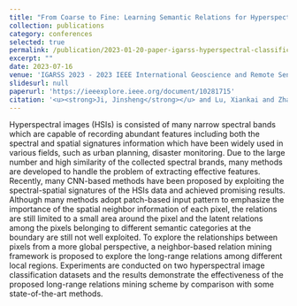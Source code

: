 ```yaml
---
title: "From Coarse to Fine: Learning Semantic Relations for Hyperspectral Image Classification"
collection: publications
category: conferences
selected: true
permalink: /publication/2023-01-20-paper-igarss-hyperspectral-classification
excerpt: ""
date: 2023-07-16
venue: 'IGARSS 2023 - 2023 IEEE International Geoscience and Remote Sensing Symposium'
slidesurl: null
paperurl: 'https://ieeexplore.ieee.org/document/10281715'
citation: '<u><strong>Ji, Jinsheng</strong></u> and Lu, Xiankai and Zhang, Tao and Guo, Yiyou and Xie, Huan, "From Coarse to Fine: Learning Semantic Relations for Hyperspectral Image Classification," IGARSS 2023 - 2023 IEEE International Geoscience and Remote Sensing Symposium, Pasadena, CA, USA, 2023, pp. 7653-7656, doi: 10.1109/IGARSS52108.2023.10281715.'
---
```

Hyperspectral images (HSIs) is consisted of many narrow spectral bands which are capable of recording abundant features including both the spectral and spatial signatures information which have been widely used in various fields, such as urban planning, disaster monitoring. Due to the large number and high similarity of the collected spectral brands, many methods are developed to handle the problem of extracting effective features. Recently, many CNN-based methods have been proposed by exploiting the spectral-spatial signatures of the HSIs data and achieved promising results. Although many methods adopt patch-based input pattern to emphasize the importance of the spatial neighbor information of each pixel, the relations are still limited to a small area around the pixel and the latent relations among the pixels belonging to different semantic categories at the boundary are still not well exploited. To explore the relationships between pixels from a more global perspective, a neighbor-based relation mining framework is proposed to explore the long-range relations among different local regions. Experiments are conducted on two hyperspectral image classification datasets and the results demonstrate the effectiveness of the proposed long-range relations mining scheme by comparison with some state-of-the-art methods.
